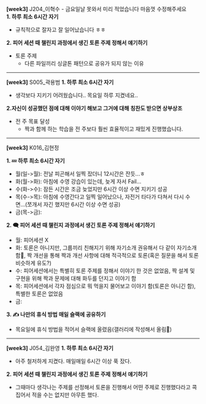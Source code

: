 **[week3]** J204_이혁수 - 금요일날 못와서 미리 적었습니다 마음껏 수정해주세요  
**1. 하루 최소 6시간 자기**
- 규칙적으로 잘자고 잘 일어났습니다 ㅎㅎ

**2. 피어 세션 때 챌린지 과정에서 생긴 토론 주제 정해서 얘기하기**
- 토론 주제
  - 다른 파일끼리 싱글톤 패턴으로 공유가 되지 않는 이유

----

**[week3]** S005_곽용범 
**1. 하루 최소 6시간 자기**
- 생각보다 지키기 어려웠습니다.. 목요일 하루 지켰네요..

**2.자신이 성공했던 점에 대해 이야기 해보고 그거에 대해 칭찬도 받으면 상부상조**
- 전 주 목표 달성
  - 짝과 함께 하는 학습을 전 주보다 훨씬 효율적이고 재밌게 진행했습니다.

----

**[week3]** K016_김현정

**1. 💤 하루 최소 6시간 자기**
- 월(일->월): 전날 피곤해서 일찍 잤더니 12시간은 잔듯...ㅎ
- 화(월->화): 아침에 수영 강습이 있는데, 늦게 자서 Fail...
- 수(화->수): 잠든 시간은 조금 늦었지만 6시간 이상 수면 지키기 성공
- 목(수->목): 아침에 수영간다고 일찍 일어났으나, 자전거 타다가 다쳐서 다시 수면...(쪼개서 자긴 했지만 6시간 이상 수면 성공)
- 금(목->금): 

**2. 🗨️ 피어 세션 때 챌린지 과정에서 생긴 토론 주제 정해서 얘기하기**
- 월: 피어세션 X
- 화: 토론은 아니지만, 그룹끼리 친해지기 위해 자기소개 권유해서 다 같이 자기소개함🥰, 짝 개선을 통해 짝과 개선 사항에 대해 적극적으로 토론(혹은 질문을 해서 토론 비슷하게 유도?)
- 수: 피어세션에서는 특별히 토론 주제를 정해서 이야기 한 것은 없었음, 짝 설계 및 구현을 위해 짝과 문제에 대해 화두를 던지고 이야기 함
- 목: 피어세션에서 각자 점심으로 뭐 먹을지 물어보고 이야기 함(토론은 아니긴 함), 특별한 토론은 없었음
- 금: 


**3. ✍️ 나만의 휴식 방법 매일 슬랙에 공유하기**
- 목요일에 휴식 방법을 적어서 슬랙에 올렸음(갤러리에 작성해서 올림🌼)

----

**[week3]** J054_김완영
**1. 하루 최소 6시간 자기**
- 아주 철저하게 지켰다. 매일매일 6시간 이상 푹 잤다.

**2. 피어 세션 때 챌린지 과정에서 생긴 토론 주제 정해서 얘기하기**
- 그때마다 생각나는 주제를 선정해서 토론을 진행해서 어떤 주제로 진행했다라고 콕 집어서 적을 수는 없지만 아무튼 했다.
